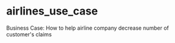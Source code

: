 # airlines_use_case
Business Case: How to help airline company decrease number of customer's claims
